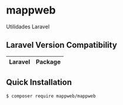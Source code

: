 # mappweb
Utilidades Laravel

## Laravel Version Compatibility

 Laravel  | Package
:---------|:----------

 
## Quick Installation
```bash
$ composer require mappweb/mappweb
```
